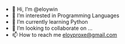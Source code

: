 - 👋 Hi, I’m @eloywin
- 👀 I’m interested in Programming Languages
- 🌱 I’m currently learning Python
- 💞️ I’m looking to collaborate on ...
- 📫 How to reach me eloyproxe@gmail.com
